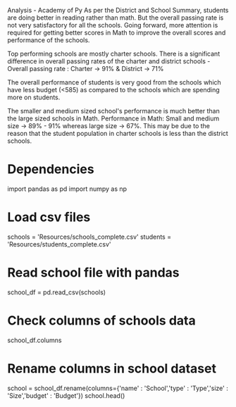 Analysis - Academy of Py
As per the District and School Summary, students are doing better in reading rather than math. But the overall passing rate is not very satisfactory for all the schools. Going forward, more attention is required for getting better scores in Math to improve the overall scores and performance of the schools.

Top performing schools are mostly charter schools. There is a significant difference in overall passing rates of the charter and district schools - Overall passing rate : Charter -> 91% & District -> 71%

The overall performance of students is very good from the schools which have less budget (<585) as compared to the schools which are spending more on students.

The smaller and medium sized school's performance is much better than the large sized schools in Math. Performance in Math: Small and medium size -> 89% - 91% whereas large size -> 67%. This may be due to the reason that the student population in charter schools is less than the district schools.

# Dependencies
import pandas as pd
import numpy as np

# Load csv files
schools = 'Resources/schools_complete.csv'
students = 'Resources/students_complete.csv'

# Read school file with pandas
school_df = pd.read_csv(schools)

# Check columns of schools data 
school_df.columns

# Rename columns in school dataset
school = school_df.rename(columns={'name' : 'School','type' : 'Type','size' : 'Size','budget' : 'Budget'})
school.head()

<style> .dataframe thead tr:only-child th { text-align: right; }
.dataframe thead th {
    text-align: left;
}

.dataframe tbody tr th {
    vertical-align: top;
}
